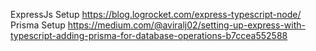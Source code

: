 ExpressJs Setup
https://blog.logrocket.com/express-typescript-node/
Prisma Setup
https://medium.com/@aviralj02/setting-up-express-with-typescript-adding-prisma-for-database-operations-b7ccea552588